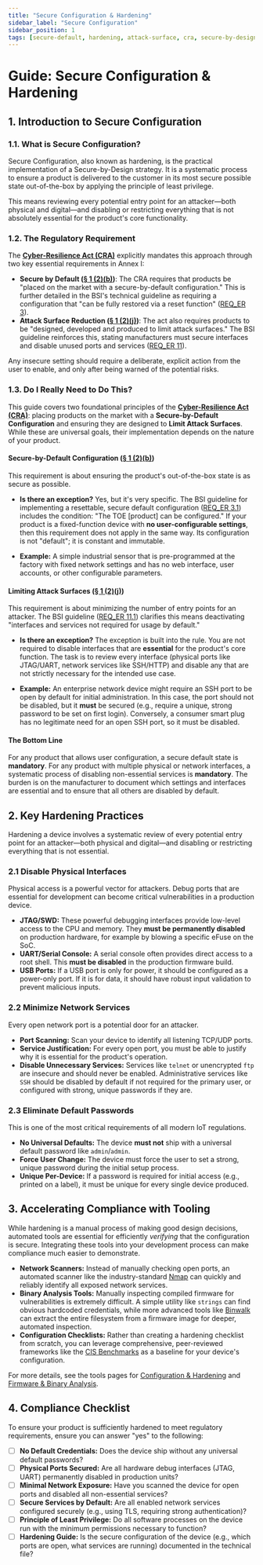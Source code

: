 ```yaml
---
title: "Secure Configuration & Hardening"
sidebar_label: "Secure Configuration"
sidebar_position: 1
tags: [secure-default, hardening, attack-surface, cra, secure-by-design]
---
```

# Guide: Secure Configuration & Hardening

## 1. Introduction to Secure Configuration

### 1.1. What is Secure Configuration?

Secure Configuration, also known as hardening, is the practical implementation of a Secure-by-Design strategy. It is a systematic process to ensure a product is delivered to the customer in its most secure possible state out-of-the-box by applying the principle of least privilege.

This means reviewing every potential entry point for an attacker—both physical and digital—and disabling or restricting everything that is not absolutely essential for the product's core functionality.

### 1.2. The Regulatory Requirement

The **[Cyber-Resilience Act (CRA)](./../../standards/eu/cra-overview.md)** explicitly mandates this approach through two key essential requirements in Annex I:

-   **Secure by Default ([§ 1 (2)(b)][cra_annexI])**: The CRA requires that products be "placed on the market with a secure-by-default configuration." This is further detailed in the BSI's technical guideline as requiring a configuration that "can be fully restored via a reset function" ([REQ_ER 3][bsi_tr_03183_p1]).
-   **Attack Surface Reduction ([§ 1 (2)(j)][cra_annexI])**: The act also requires products to be "designed, developed and produced to limit attack surfaces." The BSI guideline reinforces this, stating manufacturers must secure interfaces and disable unused ports and services ([REQ_ER 11][bsi_tr_03183_p1]).

Any insecure setting should require a deliberate, explicit action from the user to enable, and only after being warned of the potential risks.

### 1.3. Do I Really Need to Do This?

This guide covers two foundational principles of the **[Cyber-Resilience Act (CRA)](./../../standards/eu/cra-overview.md)**: placing products on the market with a **Secure-by-Default Configuration** and ensuring they are designed to **Limit Attack Surfaces**. While these are universal goals, their implementation depends on the nature of your product.

#### Secure-by-Default Configuration ([§ 1 (2)(b)][cra_annexI])

This requirement is about ensuring the product's out-of-the-box state is as secure as possible.

-   **Is there an exception?** Yes, but it's very specific. The BSI guideline for implementing a resettable, secure default configuration ([REQ_ER 3.1][bsi_tr_03183_p1]) includes the condition: "The TOE [product] can be configured." If your product is a fixed-function device with **no user-configurable settings**, then this requirement does not apply in the same way. Its configuration is not "default"; it is constant and immutable.

-   **Example:** A simple industrial sensor that is pre-programmed at the factory with fixed network settings and has no web interface, user accounts, or other configurable parameters.

#### Limiting Attack Surfaces ([§ 1 (2)(j)][cra_annexI])

This requirement is about minimizing the number of entry points for an attacker. The BSI guideline ([REQ_ER 11.1][bsi_tr_03183_p1]) clarifies this means deactivating "interfaces and services not required for usage by default."

-   **Is there an exception?** The exception is built into the rule. You are not required to disable interfaces that are **essential** for the product's core function. The task is to review every interface (physical ports like JTAG/UART, network services like SSH/HTTP) and disable any that are not strictly necessary for the intended use case.

-   **Example:** An enterprise network device might require an SSH port to be open by default for initial administration. In this case, the port should not be disabled, but it **must** be secured (e.g., require a unique, strong password to be set on first login). Conversely, a consumer smart plug has no legitimate need for an open SSH port, so it must be disabled.

#### The Bottom Line

For any product that allows user configuration, a secure default state is **mandatory**. For any product with multiple physical or network interfaces, a systematic process of disabling non-essential services is **mandatory**. The burden is on the manufacturer to document which settings and interfaces are essential and to ensure that all others are disabled by default.

## 2. Key Hardening Practices

Hardening a device involves a systematic review of every potential entry point for an attacker—both physical and digital—and disabling or restricting everything that is not essential.

### 2.1 Disable Physical Interfaces
Physical access is a powerful vector for attackers. Debug ports that are essential for development can become critical vulnerabilities in a production device.
- **JTAG/SWD:** These powerful debugging interfaces provide low-level access to the CPU and memory. They **must be permanently disabled** on production hardware, for example by blowing a specific eFuse on the SoC.
- **UART/Serial Console:** A serial console often provides direct access to a root shell. This **must be disabled** in the production firmware build.
- **USB Ports:** If a USB port is only for power, it should be configured as a power-only port. If it is for data, it should have robust input validation to prevent malicious inputs.

### 2.2 Minimize Network Services
Every open network port is a potential door for an attacker.
- **Port Scanning:** Scan your device to identify all listening TCP/UDP ports.
- **Service Justification:** For every open port, you must be able to justify why it is essential for the product's operation.
- **Disable Unnecessary Services:** Services like `telnet` or unencrypted `ftp` are insecure and should never be enabled. Administrative services like `SSH` should be disabled by default if not required for the primary user, or configured with strong, unique passwords if they are.

### 2.3 Eliminate Default Passwords
This is one of the most critical requirements of all modern IoT regulations.
- **No Universal Defaults:** The device **must not** ship with a universal default password like `admin`/`admin`.
- **Force User Change:** The device must force the user to set a strong, unique password during the initial setup process.
- **Unique Per-Device:** If a password is required for initial access (e.g., printed on a label), it must be unique for every single device produced.

## 3. Accelerating Compliance with Tooling

While hardening is a manual process of making good design decisions, automated tools are essential for efficiently *verifying* that the configuration is secure. Integrating these tools into your development process can make compliance much easier to demonstrate.

-   **Network Scanners:** Instead of manually checking open ports, an automated scanner like the industry-standard [Nmap](https://nmap.org/) can quickly and reliably identify all exposed network services.
-   **Binary Analysis Tools:** Manually inspecting compiled firmware for vulnerabilities is extremely difficult. A simple utility like `strings` can find obvious hardcoded credentials, while more advanced tools like [Binwalk](https://github.com/ReFirmLabs/binwalk) can extract the entire filesystem from a firmware image for deeper, automated inspection.
-   **Configuration Checklists:** Rather than creating a hardening checklist from scratch, you can leverage comprehensive, peer-reviewed frameworks like the [CIS Benchmarks](https://www.cisecurity.org/cis-benchmarks/) as a baseline for your device's configuration.

For more details, see the tools pages for [Configuration & Hardening](../../tools/configuration-and-hardening.md) and [Firmware & Binary Analysis](../../tools/firmware-and-binary-analysis.md).

## 4. Compliance Checklist

To ensure your product is sufficiently hardened to meet regulatory requirements, ensure you can answer "yes" to the following:

- [ ] **No Default Credentials:** Does the device ship without any universal default passwords?
- [ ] **Physical Ports Secured:** Are all hardware debug interfaces (JTAG, UART) permanently disabled in production units?
- [ ] **Minimal Network Exposure:** Have you scanned the device for open ports and disabled all non-essential services?
- [ ] **Secure Services by Default:** Are all enabled network services configured securely (e.g., using TLS, requiring strong authentication)?
- [ ] **Principle of Least Privilege:** Do all software processes on the device run with the minimum permissions necessary to function?
- [ ] **Hardening Guide:** Is the secure configuration of the device (e.g., which ports are open, what services are running) documented in the technical file?

<!-- Citations -->
[cra_annexI]: https://eur-lex.europa.eu/legal-content/EN/TXT/?uri=CELEX:02024R2847-20241120#anx_I "CRA Annex I – Essential cybersecurity requirements"
[bsi_tr_03183_p1]: https://www.bsi.bund.de/SharedDocs/Downloads/EN/BSI/Publications/TechGuidelines/TR03183/BSI-TR-03183-1-0_9_0.pdf "BSI TR-03183 Part 1: General requirements"